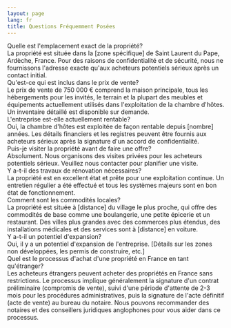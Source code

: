 ```yaml
---
layout: page
lang: fr
title: Questions Fréquemment Posées
---
```


<div class="faq-container">
  <div class="faq-item">
    <div class="faq-question">Quelle est l'emplacement exact de la propriété?</div>
    <div class="faq-answer">
      La propriété est située dans la [zone spécifique] de Saint Laurent du Pape, Ardèche, France. Pour des raisons de confidentialité et de sécurité, nous ne fournissons l'adresse exacte qu'aux acheteurs potentiels sérieux après un contact initial.
    </div>
  </div>
  
  <div class="faq-item">
    <div class="faq-question">Qu'est-ce qui est inclus dans le prix de vente?</div>
    <div class="faq-answer">
      Le prix de vente de 750 000 € comprend la maison principale, tous les hébergements pour les invités, le terrain et la plupart des meubles et équipements actuellement utilisés dans l'exploitation de la chambre d'hôtes. Un inventaire détaillé est disponible sur demande.
    </div>
  </div>
  
  <div class="faq-item">
    <div class="faq-question">L'entreprise est-elle actuellement rentable?</div>
    <div class="faq-answer">
      Oui, la chambre d'hôtes est exploitée de façon rentable depuis [nombre] années. Les détails financiers et les registres peuvent être fournis aux acheteurs sérieux après la signature d'un accord de confidentialité.
    </div>
  </div>
  
  <div class="faq-item">
    <div class="faq-question">Puis-je visiter la propriété avant de faire une offre?</div>
    <div class="faq-answer">
      Absolument. Nous organisons des visites privées pour les acheteurs potentiels sérieux. Veuillez nous contacter pour planifier une visite.
    </div>
  </div>
  
  <div class="faq-item">
    <div class="faq-question">Y a-t-il des travaux de rénovation nécessaires?</div>
    <div class="faq-answer">
      La propriété est en excellent état et prête pour une exploitation continue. Un entretien régulier a été effectué et tous les systèmes majeurs sont en bon état de fonctionnement.
    </div>
  </div>
  
  <div class="faq-item">
    <div class="faq-question">Comment sont les commodités locales?</div>
    <div class="faq-answer">
      La propriété est située à [distance] du village le plus proche, qui offre des commodités de base comme une boulangerie, une petite épicerie et un restaurant. Des villes plus grandes avec des commerces plus étendus, des installations médicales et des services sont à [distance] en voiture.
    </div>
  </div>
  
  <div class="faq-item">
    <div class="faq-question">Y a-t-il un potentiel d'expansion?</div>
    <div class="faq-answer">
      Oui, il y a un potentiel d'expansion de l'entreprise. [Détails sur les zones non développées, les permis de construire, etc.]
    </div>
  </div>
  
  <div class="faq-item">
    <div class="faq-question">Quel est le processus d'achat d'une propriété en France en tant qu'étranger?</div>
    <div class="faq-answer">
      Les acheteurs étrangers peuvent acheter des propriétés en France sans restrictions. Le processus implique généralement la signature d'un contrat préliminaire (compromis de vente), suivi d'une période d'attente de 2-3 mois pour les procédures administratives, puis la signature de l'acte définitif (acte de vente) au bureau du notaire. Nous pouvons recommander des notaires et des conseillers juridiques anglophones pour vous aider dans ce processus.
    </div>
  </div>
</div>